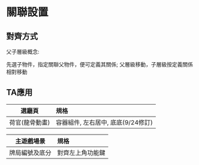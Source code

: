 # 關聯設置

## 對齊方式

父子層級概念:

先選子物件，指定關聯父物件，便可定義其關係; 父層級移動，子層級按定義關係相對移動

## TA應用

| 選廳頁 | 規格 |
| :---: | :--- |
| 荷官\(龍骨動畫\) | 容器組件, 左右居中, 底底\(9/24修訂\) |

| 主遊戲場景 | 規格 |
| :---: | :--- |
| 牌局編號及底分 | 對齊左上角功能鍵 |

